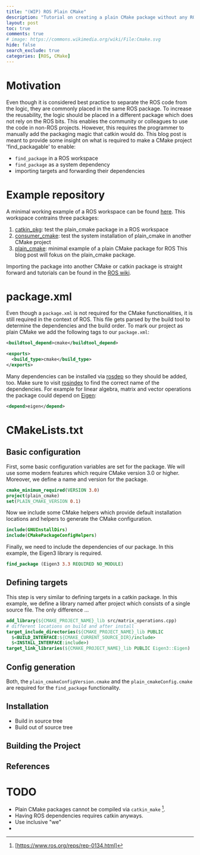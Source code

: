 ```yaml
---
title: "(WIP) ROS Plain CMake"
description: "Tutorial on creating a plain CMake package without any ROS dependencies that can be used with ROS."
layout: post
toc: true
comments: true
# image: https://commons.wikimedia.org/wiki/File:Cmake.svg
hide: false
search_exclude: true
categories: [ROS, CMake]
---
```


# Motivation
Even though it is considered best practice to separate the ROS code from the logic, they are commonly placed in the same ROS package.
To increase the reusability, the logic should be placed in a different package which does not rely on the ROS bits.
This enables the community or colleagues to use the code in non-ROS projects.
However, this requires the programmer to manually add the packaging magic that catkin would do.
This blog post is meant to provide some insight on what is required to make a CMake project 'find_packagable' to enable:
- `find_package` in a ROS workspace
- `find_package` as a system dependency
- importing targets and forwarding their dependencies

# Example repository
A minimal working example of a ROS workspace can be found [here](https://github.com/Tuebel/ros_plain_cmake).
This workspace contrains three packages:
1. [catkin_pkg](https://github.com/Tuebel/ros_plain_cmake/tree/master/src/catkin_pkg): test the plain_cmake package in a ROS workspace
2. [consumer_cmake](https://github.com/Tuebel/ros_plain_cmake/tree/master/src/consumer_cmake): test the system installation of plain_cmake in another CMake project
3. [plain_cmake](https://github.com/Tuebel/ros_plain_cmake/tree/master/src/plain_cmake): minimal example of a plain CMake package for ROS
This blog post will fokus on the plain_cmake package.

Importing the package into another CMake or catkin package is straight forward and tutorials can be found in the [ROS wiki](http://wiki.ros.org/catkin/Tutorials/CreatingPackage).

# package.xml
Even though a `package.xml` is not required for the CMake functionalities, it is still required in the context of ROS.
This file gets parsed by the build tool to determine the dependencies and the build order.
To mark our project as plain CMake we add the following tags to our `package.xml`:
```xml
<buildtool_depend>cmake</buildtool_depend>

<exports>
  <build_type>cmake</build_type>
</exports>
```
Many dependencies can be installed via [rosdep](http://wiki.ros.org/rosdep) so they should be added, too.
Make sure to visit [rosindex](http://rosindex.github.io/) to find the correct name of the dependencies.
For example for linear algebra, matrix and vector operations the package could depend on [Eigen](http://eigen.tuxfamily.org/):
```xml
<depend>eigen</depend>
```

# CMakeLists.txt
## Basic configuration
First, some basic configuration variables are set for the package.
We will use some modern features which require CMake version 3.0 or higher.
Moreover, we define a name and version for the package.
```cmake
cmake_minimum_required(VERSION 3.0)
project(plain_cmake)
set(PLAIN_CMAKE_VERSION 0.1)
```
Now we include some CMake helpers which provide default installation locations and helpers to generate the CMake configuration.
```cmake
include(GNUInstallDirs)
include(CMakePackageConfigHelpers)
```
Finally, we need to include the dependencies of our package.
In this example, the Eigen3 library is required.
```cmake
find_package (Eigen3 3.3 REQUIRED NO_MODULE)
```

## Defining targets
This step is very similar to defining targets in a catkin package.
In this example, we define a library named after project which consists of a single source file.
The only difference ...

```cmake
add_library(${CMAKE_PROJECT_NAME}_lib src/matrix_operations.cpp)
# different locations on build and after install
target_include_directories(${CMAKE_PROJECT_NAME}_lib PUBLIC
  $<BUILD_INTERFACE:${CMAKE_CURRENT_SOURCE_DIR}/include>
  $<INSTALL_INTERFACE:include>)
target_link_libraries(${CMAKE_PROJECT_NAME}_lib PUBLIC Eigen3::Eigen)
```

## Config generation
Both, the `plain_cmakeConfigVersion.cmake` and the `plain_cmakeConfig.cmake` are required for the `find_package` functionality.


## Installation
- Build in source tree
- Build out of source tree

## Building the Project

## References
[^1]: [https://www.ros.org/reps/rep-0134.html]



# TODO
- Plain CMake packages cannot be compiled via `catkin_make` [^1].
- Having ROS dependencies requires catkin anyways.
- Use inclusive "we"
- 
